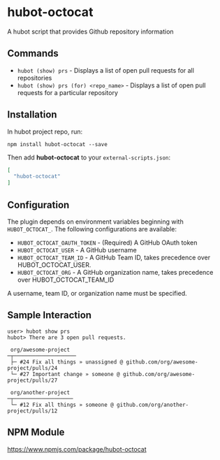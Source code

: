 # hubot-octocat

A hubot script that provides Github repository information

## Commands

* `hubot (show) prs`                   - Displays a list of open pull requests for all repositories
* `hubot (show) prs (for) <repo_name>` - Displays a list of open pull requests for a particular repository

## Installation

In hubot project repo, run:

`npm install hubot-octocat --save`

Then add **hubot-octocat** to your `external-scripts.json`:

```json
[
  "hubot-octocat"
]
```

## Configuration
The plugin depends on environment variables beginning with `HUBOT_OCTOCAT_`. The following configurations are available:

* `HUBOT_OCTOCAT_OAUTH_TOKEN` - (Required) A GitHub OAuth token
* `HUBOT_OCTOCAT_USER`        - A GitHub username
* `HUBOT_OCTOCAT_TEAM_ID`     - A GitHub Team ID, takes precedence over HUBOT_OCTOCAT_USER.
* `HUBOT_OCTOCAT_ORG`         - A GitHub organization name, takes precedence over HUBOT_OCTOCAT_TEAM_ID

A username, team ID, or organization name must be specified.

## Sample Interaction

```
user> hubot show prs
hubot> There are 3 open pull requests.

 org/awesome-project
─┬────────────────────
 ├─ #24 Fix all things » unassigned @ github.com/org/awesome-project/pulls/24
 └─ #27 Important change » someone @ github.com/org/awesome-project/pulls/27

 org/another-project
─┬───────────────────
 └─ #12 Fix all things » someone @ github.com/org/another-project/pulls/12
```

## NPM Module

https://www.npmjs.com/package/hubot-octocat
